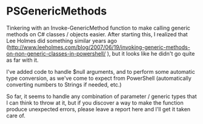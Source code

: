 PSGenericMethods
================

Tinkering with an Invoke-GenericMethod function to make calling generic methods on C# classes / objects easier.  After starting this, I realized that Lee Holmes did something similar years ago (http://www.leeholmes.com/blog/2007/06/19/invoking-generic-methods-on-non-generic-classes-in-powershell/ ), but it looks like he didn't go quite as far with it.

I've added code to handle $null arguments, and to perform some automatic type conversion, as we've come to expect from PowerShell (automatically converting numbers to Strings if needed, etc.)

So far, it seems to handle any combination of parameter / generic types that I can think to throw at it, but if you discover a way to make the function produce unexpected errors, please leave a report here and I'll get it taken care of.
